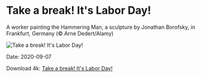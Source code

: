 # Take a break! It's Labor Day!

A worker painting the Hammering Man, a sculpture by Jonathan Borofsky, in Frankfurt, Germany (© Arne Dedert/Alamy)

![Take a break! It's Labor Day!](https://bing.com/th?id=OHR.HammeringMan_EN-US4359081607_UHD.jpg&rf=LaDigue_UHD.jpg&pid=hp&w=1024&h=576)

Date: 2020-09-07

Download 4k: [Take a break! It's Labor Day!](https://bing.com/th?id=OHR.HammeringMan_EN-US4359081607_UHD.jpg&rf=LaDigue_UHD.jpg&pid=hp&w=3840&h=2160)

